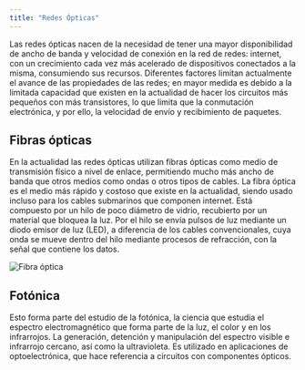 ```yaml
---
title: "Redes Ópticas"
---
```


Las redes ópticas nacen de la necesidad de tener una mayor disponibilidad de ancho de banda y velocidad de conexión en la red de redes: internet, con un crecimiento cada vez más acelerado de dispositivos conectados a la misma, consumiendo sus recursos. Diferentes factores limitan actualmente el avance de las propiedades de las redes; en mayor medida es debido a la limitada capacidad que existen en la actualidad de hacer los circuitos más pequeños con más transistores, lo que limita que la conmutación electrónica, y por ello, la velocidad de envío y recibimiento de paquetes.

## Fibras ópticas

En la actualidad las redes ópticas utilizan fibras ópticas como medio de transmisión físico a nivel de enlace, permitiendo mucho más ancho de banda que otros medios como ondas o otros tipos de cables. La fibra óptica es el medio más rápido y costoso que existe en la actualidad, siendo usado incluso para los cables submarinos que componen internet. Está compuesto por un hilo de poco diámetro de vidrio, recubierto por un material que bloquea la luz. Por el hilo se envía pulsos de luz mediante un diodo emisor de luz (LED), a diferencia de los cables convencionales, cuya onda se mueve dentro del hilo mediante procesos de refracción, con la señal que contiene los datos.

![Fibra óptica](https://i2.wp.com/latam-outsource.com/wp-content/uploads/2019/06/submarinecable.jpg?zoom=2.625&resize=362,169&ssl=1)

## Fotónica

Esto forma parte del estudio de la fotónica, la ciencia que estudia el espectro electromagnético que forma parte de la luz, el color y en los infrarrojos. La generación, detención y manipulación del espectro visible e infrarrojo cercano, así como la ultravioleta. Es utilizado en aplicaciones de optoelectrónica, que hace referencia a circuitos con componentes ópticos.

